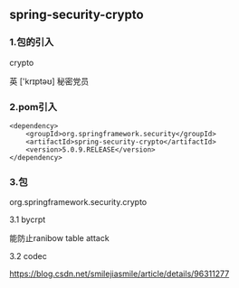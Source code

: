 ## spring-security-crypto

### 1.包的引入

crypto

英 ['krɪptəʊ]
  秘密党员

### 2.pom引入

```
<dependency>
    <groupId>org.springframework.security</groupId>
    <artifactId>spring-security-crypto</artifactId>
    <version>5.0.9.RELEASE</version>
</dependency>
```



### 3.包

org.springframework.security.crypto

3.1 bycrpt

能防止ranibow table attack

3.2 codec

https://blog.csdn.net/smilejiasmile/article/details/96311277



